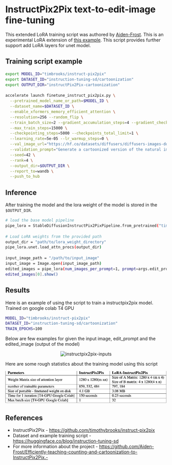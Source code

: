 # InstructPix2Pix text-to-edit-image fine-tuning
This extended LoRA training script was authored by [Aiden-Frost](https://github.com/Aiden-Frost).
This is an experimental LoRA extension of [this example](https://github.com/huggingface/diffusers/blob/main/examples/instruct_pix2pix/train_instruct_pix2pix.py). This script provides further support add LoRA layers for unet model.

## Training script example

```bash
export MODEL_ID="timbrooks/instruct-pix2pix"
export DATASET_ID="instruction-tuning-sd/cartoonization"
export OUTPUT_DIR="instructPix2Pix-cartoonization"

accelerate launch finetune_instruct_pix2pix.py \
  --pretrained_model_name_or_path=$MODEL_ID \
  --dataset_name=$DATASET_ID \
  --enable_xformers_memory_efficient_attention \
  --resolution=256 --random_flip \
  --train_batch_size=2 --gradient_accumulation_steps=4 --gradient_checkpointing \
  --max_train_steps=15000 \
  --checkpointing_steps=5000 --checkpoints_total_limit=1 \
  --learning_rate=5e-05 --lr_warmup_steps=0 \
  --val_image_url="https://hf.co/datasets/diffusers/diffusers-images-docs/resolve/main/mountain.png" \
  --validation_prompt="Generate a cartoonized version of the natural image" \
  --seed=42 \
  --rank=4 \
  --output_dir=$OUTPUT_DIR \
  --report_to=wandb \
  --push_to_hub
```

## Inference
After training the model and the lora weight of the model is stored in the ```$OUTPUT_DIR```. 

```bash
# load the base model pipeline
pipe_lora = StableDiffusionInstructPix2PixPipeline.from_pretrained("timbrooks/instruct-pix2pix")

# Load LoRA weights from the provided path
output_dir = "path/to/lora_weight_directory"
pipe_lora.unet.load_attn_procs(output_dir)

input_image_path = "/path/to/input_image"
input_image = Image.open(input_image_path)
edited_images = pipe_lora(num_images_per_prompt=1, prompt=args.edit_prompt, image=input_image, num_inference_steps=1000).images
edited_images[0].show()

```

## Results

Here is an example of using the script to train a instructpix2pix model. 
Trained on google colab T4 GPU

```bash
MODEL_ID="timbrooks/instruct-pix2pix"
DATASET_ID="instruction-tuning-sd/cartoonization"
TRAIN_EPOCHS=100
```

Below are few examples for given the input image, edit_prompt and the edited_image (output of the model)

<p align="center">
    <img src="https://github.com/Aiden-Frost/Efficiently-teaching-counting-and-cartoonization-to-InstructPix2Pix.-/blob/main/diffusers_result_assets/edited_image_results.png?raw=true" alt="instructpix2pix-inputs" width=600/>
</p>


Here are some rough statistics about the training model using this script

<p align="center">
    <img src="https://github.com/Aiden-Frost/Efficiently-teaching-counting-and-cartoonization-to-InstructPix2Pix.-/blob/main/diffusers_result_assets/results.png?raw=true" alt="instructpix2pix-inputs" width=600/>
</p>

## References 

* InstructPix2Pix - https://github.com/timothybrooks/instruct-pix2pix
* Dataset and example training script - https://huggingface.co/blog/instruction-tuning-sd
* For more information about the project - https://github.com/Aiden-Frost/Efficiently-teaching-counting-and-cartoonization-to-InstructPix2Pix.-